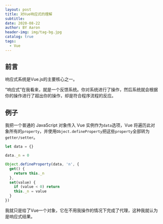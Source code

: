 ```yaml
---
layout: post
title: 对Vue响应式的理解
subtitle:
date: 2020-08-22
author: BY Aaron
header-img: img/tag-bg.jpg
catalog: true
tags:
  - Vue
---
```


## 前言

响应式系统是Vue.js的主要核心之一。

“响应式”在我看来，就是一个反馈系统。你对系统进行了操作，然后系统就会根据你的操作进行了超出你的操作，却是符合程序流程的反应。

## 例子
我把一个普通的 JavaScript 对象传入 Vue 实例作为`data`选项，Vue 将遍历此对象所有的`property`，并使用`Object.defineProperty`把这些`property`全部转为`getter/setter`。
```javascript
let data = {}

data._n = 0

Object.defineProperty(data, 'n', {
  get() {
    return this._n
  },
  set(value) {
    if (value < 0) return
    this._n = value
  }
})
```

我就只是给了Vue一个对象，它在不用我操作的情况下完成了代理，这种我就认为是响应式结果。
